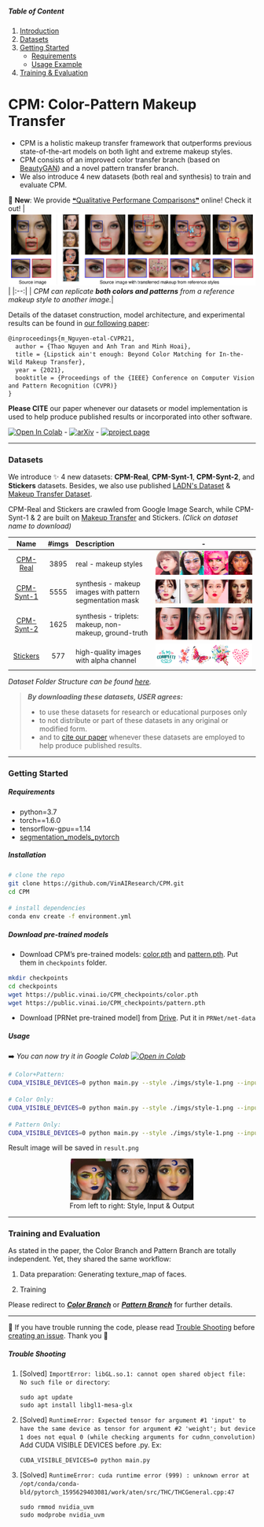 ##### Table of Content

1. [Introduction](#cpm-color-pattern-makeup-transfer)
1. [Datasets](#datasets)
1. [Getting Started](#getting-started)
	- [Requirements](#requirements)
	- [Usage Example](#usage)
1. [Training & Evaluation](#training-and-evaluation)

# CPM: Color-Pattern Makeup Transfer

- CPM is a holistic makeup transfer framework that outperforms previous state-of-the-art models on both light and extreme makeup styles.
- CPM consists of an improved color transfer branch (based on [BeautyGAN](http://www.colalab.org/projects/BeautyGAN)) and a novel pattern transfer branch.
- We also introduce 4 new datasets (both real and synthesis) to train and evaluate CPM.

📢 **New**: We provide [❝Qualitative Performane Comparisons❞](https://thaoshibe.github.io/CPM#qualitative-result) online! Check it out!
| ![teaser.png](./imgs/teaser.png) |
|:--:|
| *CPM can replicate **both colors and patterns** from a reference makeup style to another image.*|

Details of the dataset construction, model architecture, and experimental results can be found in [our following paper](https://arxiv.org/abs/2104.01867):

```
@inproceedings{m_Nguyen-etal-CVPR21,
  author = {Thao Nguyen and Anh Tran and Minh Hoai},
  title = {Lipstick ain't enough: Beyond Color Matching for In-the-Wild Makeup Transfer},
  year = {2021},
  booktitle = {Proceedings of the {IEEE} Conference on Computer Vision and Pattern Recognition (CVPR)}
}
```
**Please CITE** our paper whenever our datasets or model implementation is used to help produce published results or incorporated into other software.

[![Open In Colab](https://colab.research.google.com/assets/colab-badge.svg)](https://colab.research.google.com/drive/1K9QVSHPJ8fx9X8yg6KnhE40PPlyW5iNp?usp=sharing) - [![arXiv](https://img.shields.io/badge/arXiv-2104.01867-red.svg)](https://arxiv.org/abs/2104.01867) - [![project page](https://img.shields.io/badge/ProjectPage-up-green.svg)](https://thaoshibe.github.io/CPM)

---

### Datasets

We introduce ✨ 4 new datasets: **CPM-Real**, **CPM-Synt-1**, **CPM-Synt-2**, and **Stickers** datasets. Besides, we also use published [LADN's Dataset](https://georgegu1997.github.io/LADN-project-page/) & [Makeup Transfer Dataset](http://liusi-group.com/projects/BeautyGAN).

CPM-Real and Stickers are crawled from Google Image Search, while CPM-Synt-1 & 2 are built on [Makeup Transfer](http://liusi-group.com/projects/BeautyGAN) and Stickers. *(Click on dataset name to download)*

|    Name  						  | #imgs | Description						   | - 									|
|:-------------------------------:|:-----:|:-----------------------------------|:----------------------------------:|
|[CPM-Real](https://public.vinai.io/CPM-datasets/CPM-Real.zip)| 3895  | real - makeup styles 			   |![CPM-Real.png](./imgs/CPM-Real.png)|
|[CPM-Synt-1](https://public.vinai.io/CPM-datasets/CPM-Synt-1.zip)| 5555| synthesis - makeup images with pattern segmentation mask|![./imgs/CPM-Synt-1.png](./imgs/CPM-Synt-1.png)|
|[CPM-Synt-2](https://public.vinai.io/CPM-datasets/CPM-Synt-2.zip)| 1625| synthesis - triplets: makeup, non-makeup, ground-truth|![./imgs/CPM-Synt-2.png](./imgs/CPM-Synt-2.png)|
|[Stickers](https://public.vinai.io/CPM-datasets/Stickers.zip)|577| high-quality images with alpha channel |![Stickers.png](./imgs/Stickers.png)|

*Dataset Folder Structure can be found [here](https://github.com/VinAIResearch/CPM/blob/main/about-data.md).*
> ***By downloading these datasets, USER agrees:***
> 
> * to use these datasets for research or educational purposes only
> * to not distribute or part of these datasets in any original or modified form.
> * and to [cite our paper](#cpm-color-pattern-makeup-transfer) whenever these datasets are employed to help produce published results.

---

### Getting Started

##### Requirements

- python=3.7
- torch==1.6.0
- tensorflow-gpu==1.14
- [segmentation_models_pytorch](https://github.com/qubvel/segmentation_models.pytorch)

##### Installation

``` sh
# clone the repo
git clone https://github.com/VinAIResearch/CPM.git
cd CPM

# install dependencies
conda env create -f environment.yml
```

##### Download pre-trained models

- Download CPM’s pre-trained models: [color.pth](https://public.vinai.io/CPM_checkpoints/color.pth) and [pattern.pth](https://public.vinai.io/CPM_checkpoints/pattern.pth). Put them in `checkpoints` folder.

```sh
mkdir checkpoints
cd checkpoints
wget https://public.vinai.io/CPM_checkpoints/color.pth
wget https://public.vinai.io/CPM_checkpoints/pattern.pth
```

- Download [PRNet pre-trained model] from [Drive](https://drive.google.com/file/d/1UoE-XuW1SDLUjZmJPkIZ1MLxvQFgmTFH/view). Put it in `PRNet/net-data`

##### Usage

➡️ *You can now try it in Google Colab [![Open in Colab](https://colab.research.google.com/assets/colab-badge.svg)](https://colab.research.google.com/drive/1K9QVSHPJ8fx9X8yg6KnhE40PPlyW5iNp?usp=sharing)*

```sh
# Color+Pattern: 
CUDA_VISIBLE_DEVICES=0 python main.py --style ./imgs/style-1.png --input ./imgs/non-makeup.png

# Color Only: 
CUDA_VISIBLE_DEVICES=0 python main.py --style ./imgs/style-1.png --input ./imgs/non-makeup.png --color_only

# Pattern Only: 
CUDA_VISIBLE_DEVICES=0 python main.py --style ./imgs/style-1.png --input ./imgs/non-makeup.png --pattern_only
```

Result image will be saved in `result.png`

<div style="align: left; text-align:center;">
  <img src="./result.png" alt="result" width="250"/>
  <div class="caption">From left to right: Style, Input & Output</div>
</div>

---

### Training and Evaluation


As stated in the paper, the Color Branch and Pattern Branch are totally independent. Yet, they shared the same workflow:

1. Data preparation: Generating texture_map of faces.

1. Training

Please redirect to [***Color Branch***](./Color) or [***Pattern Branch***](./Pattern) for further details.

---

🌿 If you have trouble running the code, please read [Trouble Shooting](#trouble-shooting) before [creating an issue](https://github.com/VinAIResearch/CPM/issues). Thank you 🌿

##### Trouble Shooting

1. [Solved] `ImportError: libGL.so.1: cannot open shared object file: No such file or directory`:
	```
	sudo apt update
	sudo apt install libgl1-mesa-glx
	```
1. [Solved] `RuntimeError: Expected tensor for argument #1 'input' to have the same device as tensor for argument #2 'weight'; but device 1 does not equal 0 (while checking arguments for cudnn_convolution)`
	Add CUDA VISIBLE DEVICES before .py. Ex:
	```
	CUDA_VISIBLE_DEVICES=0 python main.py
	```
1. [Solved] `RuntimeError: cuda runtime error (999) : unknown error at /opt/conda/conda-bld/pytorch_1595629403081/work/aten/src/THC/THCGeneral.cpp:47`

	```
	sudo rmmod nvidia_uvm
	sudo modprobe nvidia_uvm
	```

<!-- **Lipstick ain't enough: Beyond Color Matching for In-the-Wild Makeup Transfer**. \
T. Nguyen, A. Tran, M. Hoai (2021) \
IEEE Conference on Computer Vision and Pattern Recognition (CVPR). -->
